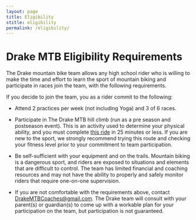 ```yaml
---
layout: page
title: Eligibility
stitle: eligibility
permalink: /eligibility/
---
```


# Drake MTB Eligibility Requirements

The Drake mountain bike team allows any high school rider who is willing to make the time and effort to learn the sport of mountain biking and participate in races join the team, with the following requirements.

If you decide to join the team, you as a rider commit to the following:


 * Attend 2 practices per week (not including Yoga) and 3 of 6 races.

 * Participate in The Drake MTB hill climb (run as a pre season and postseason event).  This is an activity used to determine your physical ability, and you must complete [this ride](https://www.strava.com/routes/4969427) in 25 minutes or less.  If you are new to the sport, we strongly recommend trying this route and checking your fitness level prior to your commitment to team participation.

 * Be self-sufficient with your equipment and on the trails.  Mountain biking is a dangerous sport, and riders are exposed to situations and elements that are difficult to control.  The team has limited financial and coaching resources and may not have the ability to properly and safely monitor riders that require one-on-one supervision.

 * If you are not comfortable with the requirements above, contact <DrakeMTBCoaches@gmail.com>.  The Drake team will consult with your parent(s) or guardian(s) to come up with a workable plan for your participation on the team, but participation is not guaranteed.

